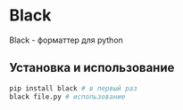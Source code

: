 # Black

Black - форматтер для python

## Установка и использование
```bash
pip install black # в первый раз
black file.py # использование
```
